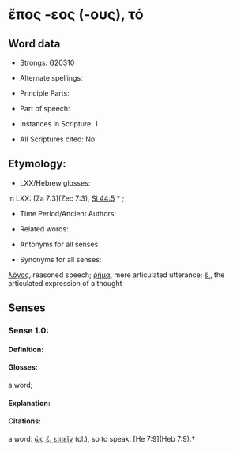 # ἔπος -εος (-ους), τό 

<!-- Status: S2=NeedsEdits -->
<!-- Lexica used for edits:   -->

## Word data

* Strongs: G20310

* Alternate spellings:



* Principle Parts: 


* Part of speech: 


* Instances in Scripture: 1

* All Scriptures cited: No

## Etymology: 


* LXX/Hebrew glosses: 

in LXX: [Za 7:3](Zec 7:3), [Si 44:5](Sir.44.5) * ; 

* Time Period/Ancient Authors: 


* Related words: 

* Antonyms for all senses

* Synonyms for all senses: 

 [λόγος](../G30560/01.md), reasoned speech; [ῥῆμα](../G44870/01.md), mere articulated utterance; [ἔ.](), the articulated expression of a thought 

## Senses 


### Sense  1.0: 

#### Definition: 

#### Glosses: 

a word; 

#### Explanation: 


#### Citations: 

a word: [ὡς ἔ. εἰπεῖν]() (cl.), so to speak: [He 7:9](Heb 7:9).†
